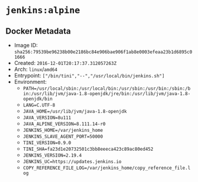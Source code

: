 # `jenkins:alpine`

## Docker Metadata

- Image ID: `sha256:79539be96238b00e2186bc84e906bae906f1ab8e0003efeaa23b1d6895c01666`
- Created: `2016-12-01T20:17:37.312057263Z`
- Arch: `linux`/`amd64`
- Entrypoint: `["/bin/tini","--","/usr/local/bin/jenkins.sh"]`
- Environment:
  - `PATH=/usr/local/sbin:/usr/local/bin:/usr/sbin:/usr/bin:/sbin:/bin:/usr/lib/jvm/java-1.8-openjdk/jre/bin:/usr/lib/jvm/java-1.8-openjdk/bin`
  - `LANG=C.UTF-8`
  - `JAVA_HOME=/usr/lib/jvm/java-1.8-openjdk`
  - `JAVA_VERSION=8u111`
  - `JAVA_ALPINE_VERSION=8.111.14-r0`
  - `JENKINS_HOME=/var/jenkins_home`
  - `JENKINS_SLAVE_AGENT_PORT=50000`
  - `TINI_VERSION=0.9.0`
  - `TINI_SHA=fa23d1e20732501c3bb8eeeca423c89ac80ed452`
  - `JENKINS_VERSION=2.19.4`
  - `JENKINS_UC=https://updates.jenkins.io`
  - `COPY_REFERENCE_FILE_LOG=/var/jenkins_home/copy_reference_file.log`
